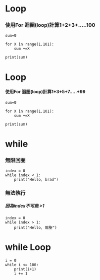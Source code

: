 # Loop
### 使用For 迴圈(loop)計算1+2+3+.....100
```
sum=0

for X in range(1,101):
    sum +=X
    
print(sum)
```
# Loop 
#### 使用For 迴圈(loop)計算1+3+5+7.....+99
```
sum=0

for X in range(1,101):
    sum +=X
    
print(sum)
```

# while
### 無限回圈
```
index = 0
while index < 1:
	print("Hello, brad")
```

### 無法執行
##### 因為index不可能 >1
```
index = 0 
while index > 1:
	print("Hello, 龍聖")
```

# while Loop 
```
i = 0
while i <= 100:
    print(i+1)
    i += 1
    
```
